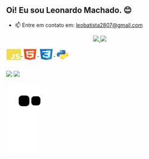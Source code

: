## Oi! Eu sou Leonardo Machado. 😊

- 📫 Entre em contato em: leobatista2807@gmail.com

<div align="center">
  <a href="https://github.com/leonemac">
  <img height="180em" src="https://github-readme-stats.vercel.app/api?username=leonemac&show_icons=true&theme=dark&include_all_commits=true&count_private=true"/>
  <img height="141em" src="https://github-readme-stats.vercel.app/api/top-langs/?username=leonemac&layout=compact&langs_count=7&theme=dark"/>
</div>
<div style="display: inline_block"><br>
  <img align="center" alt="Rafa-Js" height="30" width="40" src="https://raw.githubusercontent.com/devicons/devicon/master/icons/javascript/javascript-plain.svg">
  <img align="center" alt="Rafa-HTML" height="30" width="40" src="https://raw.githubusercontent.com/devicons/devicon/master/icons/html5/html5-original.svg">
  <img align="center" alt="Rafa-CSS" height="30" width="40" src="https://raw.githubusercontent.com/devicons/devicon/master/icons/css3/css3-original.svg">
  <img align="center" alt="Rafa-Python" height="30" width="40" src="https://raw.githubusercontent.com/devicons/devicon/master/icons/python/python-original.svg">
</div>
  
  ##
 
<div> 
  <a href = "mailto:leobatista2807@gmail.com"><img src="https://img.shields.io/badge/-Gmail-%23333?style=for-the-badge&logo=gmail&logoColor=white" target="_blank"></a>
  <a href="https://www.linkedin.com/in/leo-mac/" target="_blank"><img src="https://img.shields.io/badge/-LinkedIn-%230077B5?style=for-the-badge&logo=linkedin&logoColor=white" target="_blank"></a> 
 
![Snake animation](https://github.com/leonemac/leonemac/blob/output/github-contribution-grid-snake.svg)
 
</div>
